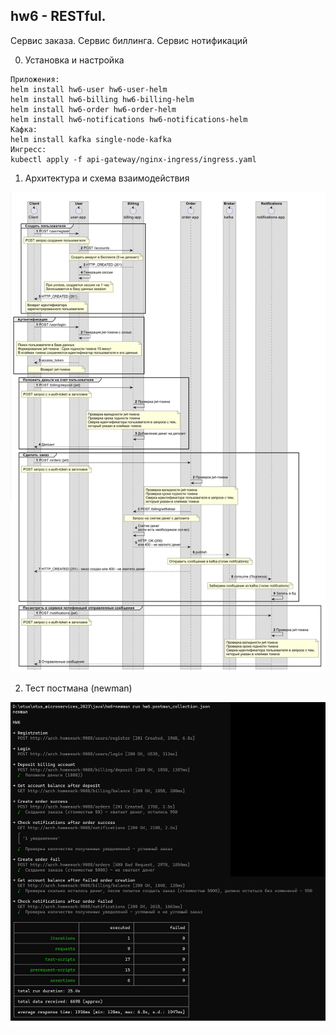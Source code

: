 ## hw6 - RESTful.
Сервис заказа. Сервис биллинга. Сервис нотификаций

0. Установка и настройка
```
Приложения:
helm install hw6-user hw6-user-helm
helm install hw6-billing hw6-billing-helm
helm install hw6-order hw6-order-helm
helm install hw6-notifications hw6-notifications-helm
Кафка:
helm install kafka single-node-kafka
Ингресс:
kubectl apply -f api-gateway/nginx-ingress/ingress.yaml
```

1. Архитектура и схема взаимодействия

![скриншот](pic/shema.jpg)


2. Тест постмана (newman)

![скриншот](pic/newman_hw6.jpg)
